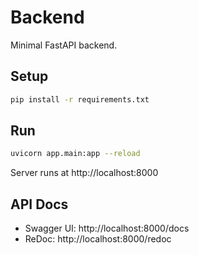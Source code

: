 # Backend

Minimal FastAPI backend.

## Setup

```bash
pip install -r requirements.txt
```

## Run

```bash
uvicorn app.main:app --reload
```

Server runs at http://localhost:8000

## API Docs

- Swagger UI: http://localhost:8000/docs
- ReDoc: http://localhost:8000/redoc

